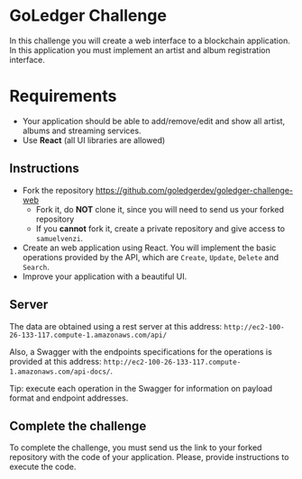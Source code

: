 # GoLedger Challenge

In this challenge you will create a web interface to a blockchain application. In this application you must implement an artist and album registration interface.

# Requirements

- Your application should be able to add/remove/edit and show all artist, albums and streaming services.
- Use **React** (all UI libraries are allowed)

## Instructions

- Fork the repository https://github.com/goledgerdev/goledger-challenge-web
    - Fork it, do **NOT** clone it, since you will need to send us your forked repository
    - If you **cannot** fork it, create a private repository and give access to `samuelvenzi`.
- Create an web application using React. You will implement the basic operations provided by the API, which are `Create`, `Update`, `Delete` and `Search`.
- Improve your application with a beautiful UI.

## Server

The data are obtained using a rest server at this address: `http://ec2-100-26-133-117.compute-1.amazonaws.com/api/`

Also, a Swagger with the endpoints specifications for the operations is provided at this address: `http://ec2-100-26-133-117.compute-1.amazonaws.com/api-docs/`.

Tip: execute each operation in the Swagger for information on payload format and endpoint addresses.

## Complete the challenge

To complete the challenge, you must send us the link to your forked repository with the code of your application. Please, provide instructions to execute the code.
